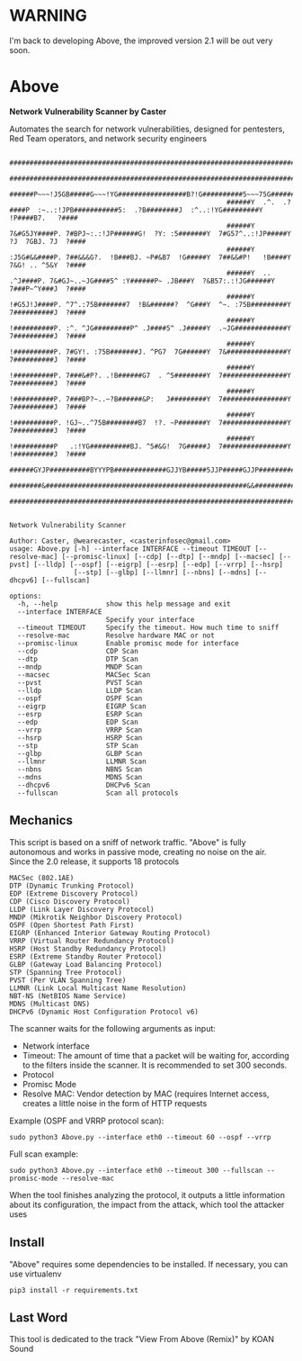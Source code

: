 # WARNING
I'm back to developing Above, the improved version 2.1 will be out very soon.

# Above

**Network Vulnerability Scanner by Caster**

Automates the search for network vulnerabilities, designed for pentesters, Red Team operators, and network security engineers

```
                                                      ####################################################################################################
                                                      ####################################################################################################
                                                      ######P~~~!J5GB#####G~~~!YG#################B?!G##########5~~~75G#############5~~!5########G7~~Y####
                                                      ######Y  .^.  .?####P  :~..:!JPB###########5:  .?B########J  :^..:!YG#########Y    !P####B7.   ?####
                                                      ######Y  7&#G5JY####P. 7#BPJ~:.:!JP######G!  ?Y: :5#######Y  7#G57^..:!JP#####Y  ?J  7GBJ. 7J  ?####
                                                      ######Y  :J5G#&&####P. 7##&&&G?.  !B###BJ. ~P#&B7  !G#####Y  7##&&#P!   !B####Y  7&G! .. ^5&Y  ?####
                                                      ######Y  ..  .^J####P. 7&#GJ~..~JG####5^ :Y######P~ .JB###Y  ?&B57:.:!JG######Y  7###P~^Y###J  ?####
                                                      ######Y  !#G5J!J####P. ^7^.:75B#######7  !B&######?  ^G###Y  ^~. :75B#########Y  7##########J  ?####
                                                      ######Y  !##########P. :^. ^JG#########P^ .J####5^ .J#####Y  .~JG#############Y  7##########J  ?####
                                                      ######Y  !##########P. 7#GY!. :75B#######J. ^PG7  7G######Y  7&###############Y  7##########J  ?####
                                                      ######Y  !##########P. 7###&#P?. .!B######G7  . ^5########Y  7################Y  7##########J  ?####
                                                      ######Y  !##########P. 7###BP?~..~?B######&P:   J#########Y  7################Y  7##########J  ?####
                                                      ######Y  !##########P. !GJ~..^75B########B7  !?. ~P#######Y  7################Y  7##########J  ?####
                                                      ######Y  !##########P   .:!YG##########BJ. ^5#&G!  7G#####J  7################Y  !##########J  ?####
                                                      ######GYJP##########BYYYPB#############GJJYB#####5JJP#####GJJP################GJJP##########GYJP####
                                                      ########&##################################################&&###################&#############&#####
                                                      ####################################################################################################

                                                                                          Network Vulnerability Scanner
                                                                                Author: Caster, @wearecaster, <casterinfosec@gmail.com>
usage: Above.py [-h] --interface INTERFACE --timeout TIMEOUT [--resolve-mac] [--promisc-linux] [--cdp] [--dtp] [--mndp] [--macsec] [--pvst] [--lldp] [--ospf] [--eigrp] [--esrp] [--edp] [--vrrp] [--hsrp]
                [--stp] [--glbp] [--llmnr] [--nbns] [--mdns] [--dhcpv6] [--fullscan]

options:
  -h, --help            show this help message and exit
  --interface INTERFACE
                        Specify your interface
  --timeout TIMEOUT     Specify the timeout. How much time to sniff
  --resolve-mac         Resolve hardware MAC or not
  --promisc-linux       Enable promisc mode for interface
  --cdp                 CDP Scan
  --dtp                 DTP Scan
  --mndp                MNDP Scan
  --macsec              MACSec Scan
  --pvst                PVST Scan
  --lldp                LLDP Scan
  --ospf                OSPF Scan
  --eigrp               EIGRP Scan
  --esrp                ESRP Scan
  --edp                 EDP Scan
  --vrrp                VRRP Scan
  --hsrp                HSRP Scan
  --stp                 STP Scan
  --glbp                GLBP Scan
  --llmnr               LLMNR Scan
  --nbns                NBNS Scan
  --mdns                MDNS Scan
  --dhcpv6              DHCPv6 Scan
  --fullscan            Scan all protocols
  ```

## Mechanics

This script is based on a sniff of network traffic. "Above" is fully autonomous and works in passive mode, creating no noise on the air.  
Since the 2.0 release, it supports 18 protocols

```
MACSec (802.1AE)
DTP (Dynamic Trunking Protocol)
EDP (Extreme Discovery Protocol)
CDP (Cisco Discovery Protocol)
LLDP (Link Layer Discovery Protocol)
MNDP (Mikrotik Neighbor Discovery Protocol)
OSPF (Open Shortest Path First)
EIGRP (Enhanced Interior Gateway Routing Protocol)
VRRP (Virtual Router Redundancy Protocol)
HSRP (Host Standby Redundancy Protocol)
ESRP (Extreme Standby Router Protocol)
GLBP (Gateway Load Balancing Protocol)
STP (Spanning Tree Protocol)
PVST (Per VLAN Spanning Tree)
LLMNR (Link Local Multicast Name Resolution)
NBT-NS (NetBIOS Name Service)
MDNS (Multicast DNS)
DHCPv6 (Dynamic Host Configuration Protocol v6)
```

The scanner waits for the following arguments as input:

  - Network interface
  - Timeout: The amount of time that a packet will be waiting for, according to the filters inside the scanner. It is recommended to set 300 seconds.
  - Protocol
  - Promisc Mode
  - Resolve MAC: Vendor detection by MAC (requires Internet access, creates a little noise in the form of HTTP requests

Example (OSPF and VRRP protocol scan):

```
sudo python3 Above.py --interface eth0 --timeout 60 --ospf --vrrp
```

Full scan example:

```
sudo python3 Above.py --interface eth0 --timeout 300 --fullscan --promisc-mode --resolve-mac
```
When the tool finishes analyzing the protocol, it outputs a little information about its configuration, the impact from the attack, which tool the attacker uses

## Install

"Above" requires some dependencies to be installed. If necessary, you can use virtualenv

```
pip3 install -r requirements.txt
```

## Last Word

This tool is dedicated to the track "View From Above (Remix)" by KOAN Sound
